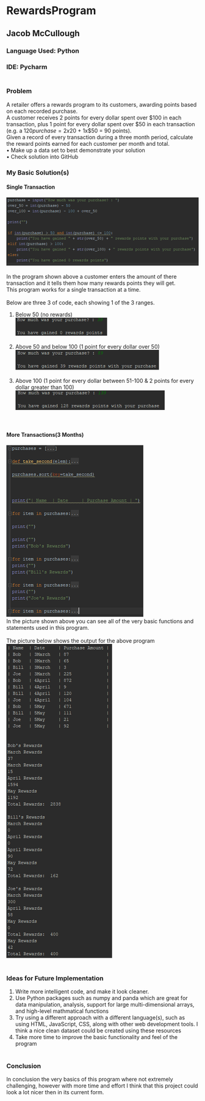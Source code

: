 # RewardsProgram
## Jacob McCullough
### Language Used: Python
### IDE: Pycharm<br><br>

### Problem
A retailer offers a rewards program to its customers, awarding points based on each recorded purchase.<br>
A customer receives 2 points for every dollar spent over $100 in each transaction, plus 1 point for every dollar spent over $50 in each transaction (e.g. a $120 purchase = 2x$20 + 1x$50 = 90 points).<br>
Given a record of every transaction during a three month period, calculate the reward points earned for each customer per month and total.<br>
• Make up a data set to best demonstrate your solution<br>
• Check solution into GitHub<br>

### My Basic Solution(s)
#### Single Transaction
![picture description](https://github.com/razorwired1124/RewardsProgram/blob/master/Code%20Snippets/single_transaction.PNG)<br/><br/>
In the program shown above a customer enters the amount of there transaction and it tells them how many rewards points they will get.<br>
This program works for a single transaction at a time.<br><br>
Below are three 3 of code, each showing 1 of the 3 ranges.<br>
1. Below 50 (no rewards)<br>
![picture description](https://github.com/razorwired1124/RewardsProgram/blob/master/Code%20Snippets/single_transaction_output_2.PNG)<br/><br/>
2. Above 50 and below 100 (1 point for every dollar over 50)<br>
![picture description](https://github.com/razorwired1124/RewardsProgram/blob/master/Code%20Snippets/single_transaction_output_3.PNG)<br/><br/>
3. Above 100 (1 point for every dollar between 51-100 & 2 points for every dollar greater than 100)<br>
![picture description](https://github.com/razorwired1124/RewardsProgram/blob/master/Code%20Snippets/single_transaction_output_1.PNG)<br/><br/><br>
#### More Transactions(3 Months)
![picture description](https://github.com/razorwired1124/RewardsProgram/blob/master/Code%20Snippets/rewards_program.PNG)<br/>
In the picture shown above you can see all of the very basic functions and statements used in this program.<br><br>
The picture below shows the output for the above program<br>
![picture description](https://github.com/razorwired1124/RewardsProgram/blob/master/Code%20Snippets/rewards_program_output_1.PNG)<br><br>
### Ideas for Future Implementation
1. Write more intelligent code, and make it look cleaner.<br>
2. Use Python packages such as numpy and panda which are great for data manipulation, analysis, support for large multi-dimensional arrays, and high-level mathmatical functions<br>
3. Try using a different approach with a different language(s), such as using HTML, JavaScript, CSS, along with other web development tools. I think a nice clean dataset could be created using these resources<br>
4. Take more time to improve the basic functionality and feel of the program<br><br>
### Conclusion
In conclusion the very basics of this program where not extremely challenging, however with more time and effort I think that this project could look a lot nicer then in its current form. 
